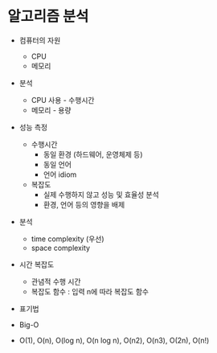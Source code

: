 # 알고리즘 분석
 * 컴퓨터의 자원
   * CPU
   * 메모리
 * 분석
   * CPU 사용 - 수행시간
   * 메모리 - 용량
 * 성능 측정
   * 수행시간 
     * 동일 환경 (하드웨어, 운영체제 등) 
     * 동일 언어
     * 언어 idiom
   * 복잡도
     * 실제 수행하지 않고 성능 및 효율성 분석
     * 환경, 언어 등의 영향을 배제

 * 분석
   * time complexity (우선)
   * space complexity

 * 시간 복잡도
   * 관념적 수행 시간 
   * 복잡도 함수 : 입력 n에 따라 복잡도 함수

* 표기법
 * Big-O
  * O(1), O(n), O(log n), O(n log n), O(n2), O(n3), O(2n), O(n!)
